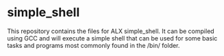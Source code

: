 # simple_shell
This repository contains the files for ALX simple_shell. It can be compiled using GCC and will execute a simple shell that can be used for some basic tasks and programs most commonly found in the /bin/ folder.
